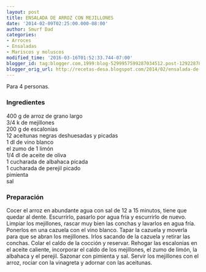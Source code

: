 ```yaml
---
layout: post
title: ENSALADA DE ARROZ CON MEJILLONES
date: '2014-02-09T02:25:00.000-08:00'
author: Smurf Dad
categories:
- Arroces
- Ensaladas
- Mariscos y moluscos
modified_time: '2016-03-16T01:52:33.744-07:00'
blogger_id: tag:blogger.com,1999:blog-5299957599287034512.post-1292287892841577557
blogger_orig_url: http://recetas-desa.blogspot.com/2014/02/ensalada-de-arroz-con-mejillones.html
---
```


Para 4 personas.<br><h3>Ingredientes</h3><p>400 g de arroz de grano largo<br/>3/4 k de mejillones<br/>200 g de escalonias<br/>12 aceitunas negras deshuesadas y picadas<br/>1 dl de vino blanco<br/>el zumo de 1 lim&oacute;n<br/>1/4 dl de aceite de oliva<br/>1 cucharada de albahaca picada<br/>1 cucharada de perejil picado<br/>pimienta<br/>sal</p><h3>Preparaci&oacute;n</h3><p>Cocer el arroz en abundante agua con sal de 12 a 15 minutos, tiene que quedar al dente. Escurrirlo, pasarlo por agua fr&iacute;a y escurrirlo de nuevo. Limpiar los mejillones, rascar muy bien las conchas y lavarlos en agua fr&iacute;a. Ponerlos en una cazuela con el vino blanco. Tapar la cazuela y moverla para que se abran los mejillones. Irlos sacando de la cazuela y retirar las conchas. Colar el caldo de la cocci&oacute;n y reservar. Rehogar las escalonias en el aceite caliente, incorporar el caldo de los mejillones, el zumo de lim&oacute;n, la albahaca y el perejil. Sazonar con pimienta y sal. Servir los mejillones con el arroz, rociar con la vinagreta y adornar con las aceitunas.<br/></p>
